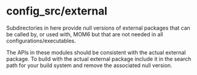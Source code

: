 config_src/external
===================

Subdirectories in here provide null versions of external packages that
can be called by, or used with, MOM6 but that are not needed in all
configurations/executables.

The APIs in these modules should be consistent with the actual external
package. To build with the actual external package include it in the
search path for your build system and remove the associated null version.
